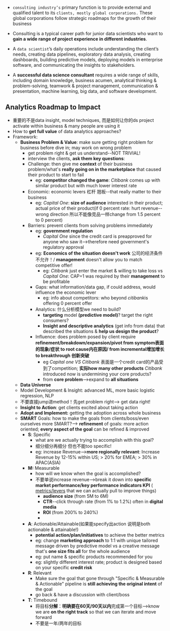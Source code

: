 - `consulting industry’s` primary function is to provide external and qualified talent to its `clients, mostly global corporations.` These global corporations follow strategic roadmaps for the growth of their business

- Consulting is a typical career path for junior data scientists who want to **gain a wide range of project experience in different industries**. 

- A `data scientist`’s daily operations include understanding the client’s needs, creating data pipelines, exploratory data analysis, creating dashboards, building predictive models, deploying models in enterprise software, and communicating the insights to stakeholders. 
- A **successful data science consultant** requires a wide range of skills, including domain knowledge, business acumen, analytical thinking & problem-solving, teamwork & project management, communication & presentation, machine learning, big data, and software development. 

## Analytics Roadmap to Impact

- 重要的不是data insight, model techniques, 而是如何让你的ds project activate within business & many people are using it
- How to **get full value** of data analytics approaches?
- Framework: 
  - **Business Problem & Value**: make sure getting right problem for business before dive in; may work on wrong problem
    - get problem right & get us understand--NOT TRIVIAL!
    - interview the clients, **ask them key questions**: 
    - Challenge: then give me **context** of their business problem/what's **really going on in the marketplace** that caused their product to start to fail
      - eg: **competitor changed the game**: *Citibank* comes up with similar product but with much lower interest rate
    - Economic: economic levers 杠杆 翘板--that really matter to their business
      - eg: *Capital One*: **size of audience** interested in their product; actual price of their product(if 0 percent rate: hurt revenue--wrong direction 所以不能像竞品一样change from 1.5 percent to 0 percent)
    - Barriers: prevent clients from solving problems immediately
      - eg: **government regulation**
        - *Capital One* since the credit card is preapproved for anyone who saw it-->therefore need government's regulatory approval
      - eg: **Economics of the situation doesn't work** 公司的经济条件不允许！/ **management** doesn't allow you to match competitive offer! 
        - eg: *Citibank* just enter the market & willing to take loss vs *Capital One*: CAP=1 was required by their **management** to be profitable
      - Gaps: what information/data gap, if could address, would influence the economic lever
        - eg: info about competitors: who beyond *citibank*is offering 0 percent offer
      - Analytics: 什么分析模型we need to build?
        - **targeting** model **(predictive model)**? target the right consumers? 
        - **Insight and descriptive analytics** (get info from data) that described the situations & **help us design the product**?
      - Influence: does problem posed by client require **refinement/breakdown/expansion/pivot from symptom表面的现象/症状 to root cause内在原因/ from incremental增加增长 to breakthrough 创新突破**
        - eg *Capital one VS Citibank* 表面是一个credit card的产品受到了competition; **实际how many other products** *Citibank* introduced now is undermining your core products?
        - from **core problem**-->expand to **all situations**
  - **Data Universe**
  -  Model Development & Insight: advanced ML, more basic logistic regression, NLP
    - 不要直接jump进method！先get problem right--> get data right!
  - **Insight to Action**: get clients excited about taking action
  - **Adopt and Implement:** getting the adoption across whole business
  - **SMART** Goals: how to make the goals from clients/boss/even ourselves more SMART?--> **refinement** of goals: more action oriented; **every aspect of the goal** can be refined & improved
    - **S**: Specific
      - what are we actually trying to accomplish with this goal?
      - 细分细分再细分 但也不能too specific!
      - eg: increase Revenue-->**more regionally relevant**: Increase Revenue by 12-15% within US; > 20% for EMEA; > 30% in APAC(ASIA)
    - **M:** Measurable
      - how will we know when the goal is accomplished?
      - 不要单说increase revenue-->break it down into **specific market performance/key performance indicators KPI** ( <u>metrics/levers</u> that we can actually pull to improve things)
        - **audience size** (from 5M to 6M)
        - **CTR**--click through rate (from 1% to 1.2%) often in **digital media**
        - **ROI** (from 200% to 240%)
        - 
    - **A**: Actionable/Attainable(如果能specify出action 说明是both actionable & attainable!)
      - **potential action/plan/initiatives** to achieve the better metrics
      - eg: change **marketing approach** to 1:1 with unique tailored message driven by predictive model vs a creative message that's **one size fits all** for the whole audience
      - eg: put name & specific products recommended for you
      - eg: slightly different interest rate; product is designed based on your specific **credit risk**
    - **R**: Relevant
      - Make sure the goal that gone through "Specific & Measurable & Actionable" pipeline is **still achieving the original intent** of the goal
      - go back & have a discussion with client/boss
    - **T**: Timebound
      - 将目标**分解**：**明确要在60天/90天以内**完成第一个目标-->know we are **on the right track** so that we can iterate and move forward
      - 不要是一年/两年的目标

